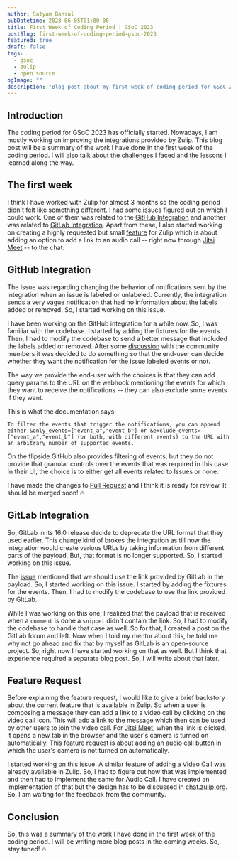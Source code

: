```yaml
---
author: Satyam Bansal
pubDatetime: 2023-06-05T01:00:00
title: First Week of Coding Period | GSoC 2023
postSlug: first-week-of-coding-period-gsoc-2023
featured: true
draft: false
tags:
  - gsoc
  - zulip
  - open source
ogImage: ""
description: "Blog post about my first week of coding period for GSoC 2023."
---
```


<!-- ## Table of contents -->

## Introduction

The coding period for GSoC 2023 has officially started. Nowadays, I am
mostly working on improving the integrations provided by Zulip. This
blog post will be a summary of the work I have done in the first week
of the coding period. I will also talk about the challenges I faced
and the lessons I learned along the way.

## The first week

I think I have worked with Zulip for almost 3 months so the coding
period didn't felt like something different. I had some issues figured
out on which I could work. One of them was related to the [GitHub
Integration](https://zulip.com/integrations/doc/github) and another
was related to [GitLab
Integration](https://zulip.com/integrations/doc/gitlab). Apart from
these, I also started working on creating a highly requested but small
[feature](https://github.com/zulip/zulip/issues/12207) for Zulip which
is about adding an option to add a link to an audio call -- right now
through [Jitsi Meet](https://meet.jit.si/) -- to the chat.

## GitHub Integration

The issue was regarding changing the behavior of notifications sent by
the integration when an issue is labeled or unlabeled. Currently, the
integration sends a very vague notification that had no information
about the labels added or removed. So, I started working on this
issue.

I have been working on the GitHub integration for a while now. So, I
was familiar with the codebase. I started by adding the fixtures for
the events. Then, I had to modify the codebase to send a better
message that included the labels added or removed. After some
[discussion](https://chat.zulip.org/#narrow/stream/127-integrations/topic/.2325789/near/1583383)
with the community members it was decided to do something so that the
end-user can decide whether they want the notification for the issue
labeled events or not.

The way we provide the end-user with the choices is that they can add
query params to the URL on the webhook mentioning the events for which
they want to receive the notifications -- they can also exclude some
events if they want.

This is what the documentation says:

```
To filter the events that trigger the notifications, you can append either &only_events=["event_a","event_b"] or &exclude_events=["event_a","event_b"] (or both, with different events) to the URL with an arbitrary number of supported events.
```

On the flipside GitHub also provides filtering of events, but they do
not provide that granular controls over the events that was required
in this case. In their UI, the choice is to either get all events
related to Issues or none.

I have made the changes to [Pull
Request](https://github.com/zulip/zulip/pull/25831) and I think it is
ready for review. It should be merged soon! 🔥

## GitLab Integration

So, GitLab in its 16.0 release decide to deprecate the URL format that
they used earlier. This change kind of brokes the integration as till
now the integration would create various URLs by taking information
from different parts of the payload. But, that format is no longer
supported. So, I started working on this issue.

The [issue](https://github.com/zulip/zulip/issues/25643) mentioned
that we should use the link provided by GitLab in the payload. So, I
started working on this issue. I started by adding the fixtures for
the events. Then, I had to modify the codebase to use the link
provided by GitLab.

While I was working on this one, I realized that the payload that is
received when a `comment` is done a `snippet` didn't contain the link.
So, I had to modify the codebase to handle that case as well. So for
that, I created a post on the GitLab forum and left. Now when I told
my mentor about this, he told me why not go ahead and fix that by
myself as GitLab is an open-source project. So, right now I have
started working on that as well. But I think that experience required
a separate blog post. So, I will write about that later.

## Feature Request

Before explaining the feature request, I would like to give a brief
backstory about the current feature that is available in Zulip. So
when a user is composing a message they can add a link to a video call
by clicking on the video call icon. This will add a link to the
message which then can be used by other users to join the video call.
For [Jitsi Meet](https://meet.jit.si/), when the link is clicked, it
opens a new tab in the browser and the user's camera is turned on
automatically. This feature request is about adding an audio call
button in which the user's camera is not turned on automatically.

I started working on this issue. A similar feature of adding a Video
Call was already available in Zulip. So, I had to figure out how that
was implemented and then had to implement the same for Audio Call. I
have created an implementation of that but the design has to be
discussed in [chat.zulip.org](https://chat.zulip.org/). So, I am
waiting for the feedback from the community.

## Conclusion

So, this was a summary of the work I have done in the first week of
the coding period. I will be writing more blog posts in the coming
weeks. So, stay tuned! 🔥
